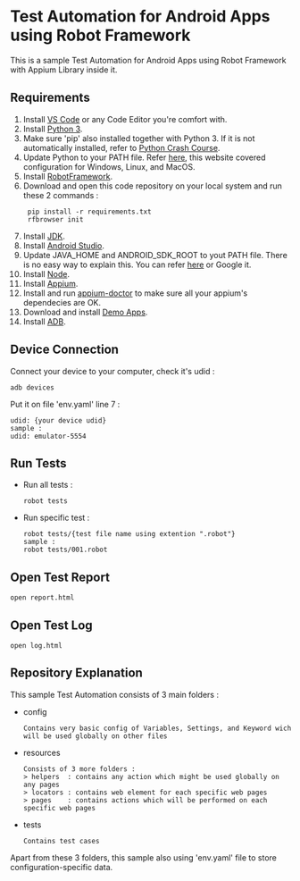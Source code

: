 # Test Automation for Android Apps using Robot Framework

This is a sample Test Automation for Android Apps using Robot Framework with Appium Library inside it.

## Requirements

1. Install [VS Code](https://code.visualstudio.com/) or any Code Editor you're comfort with.
2. Install [Python 3](https://www.python.org/).
3. Make sure 'pip' also installed together with Python 3. If it is not automatically installed, refer to [Python Crash Course](https://ehmatthes.github.io/pcc/chapter_12/installing_pip.html).
4. Update Python to your PATH file. Refer [here](https://realpython.com/add-python-to-path/), this website covered configuration for Windows, Linux, and MacOS.
5. Install [RobotFramework](https://robotframework.org/robotframework/latest/RobotFrameworkUserGuide.html#installing-using-pip).
6. Download and open this code repository on your local system and run these 2 commands :
   ```
    pip install -r requirements.txt
    rfbrowser init
   ```
7. Install [JDK](https://www.oracle.com/id/java/technologies/downloads/).
8. Install [Android Studio](https://developer.android.com/studio/install).
9. Update JAVA_HOME and ANDROID_SDK_ROOT to yout PATH file. There is no easy way to explain this. You can refer [here](https://medium.com/@omurdenden/set-java-home-and-bin-directory-for-appium-testing-in-macos-f8cee3fe56b4) or Google it.
10. Install [Node](https://nodejs.org/en/download/package-manager).
11. Install [Appium](https://appium.io/docs/en/2.2/quickstart/install/).
12. Install and run [appium-doctor](https://www.npmjs.com/package/appium-doctor) to make sure all your appium's dependecies are OK.
13. Download and install [Demo Apps](https://github.com/saucelabs/my-demo-app-rn/releases).
14. Install [ADB](https://www.xda-developers.com/install-adb-windows-macos-linux/).

## Device Connection

Connect your device to your computer, check it's udid : 
```
adb devices
```
Put it on file 'env.yaml' line 7 : 
```
udid: {your device udid}
sample : 
udid: emulator-5554
```

## Run Tests
* Run all tests : 
   ```
   robot tests
   ```

* Run specific test : 
   ```
   robot tests/{test file name using extention ".robot"}
   sample :
   robot tests/001.robot
   ```

## Open Test Report

    open report.html

## Open Test Log

    open log.html

## Repository Explanation

This sample Test Automation consists of 3 main folders : 

* config
   ```
   Contains very basic config of Variables, Settings, and Keyword wich will be used globally on other files
   ```
* resources
   ```
   Consists of 3 more folders :
   > helpers  : contains any action which might be used globally on any pages
   > locators : contains web element for each specific web pages
   > pages    : contains actions which will be performed on each specific web pages
   ```
* tests
   ```
   Contains test cases
   ```

Apart from these 3 folders, this sample also using 'env.yaml' file to store configuration-specific data.
